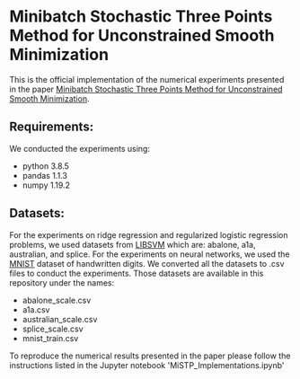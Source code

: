 # Minibatch Stochastic Three Points Method for Unconstrained Smooth Minimization

This is the official implementation of the numerical experiments presented in the paper [Minibatch Stochastic Three Points Method for Unconstrained Smooth Minimization]().

## Requirements:

We conducted the experiments using:
- python 3.8.5
- pandas 1.1.3
- numpy 1.19.2
    
## Datasets:
For the experiments on ridge regression and regularized logistic regression problems, we used datasets from [LIBSVM](https://www.csie.ntu.edu.tw/~cjlin/libsvmtools/datasets/) which are: abalone, a1a, australian, and splice. For the experiments on neural networks, we used the [MNIST](http://yann.lecun.com/exdb/mnist/) dataset of handwritten digits. We converted all the datasets to .csv files to conduct the experiments. Those datasets are available in this repository under the names:

  - abalone_scale.csv
  - a1a.csv
  - australian_scale.csv
  - splice_scale.csv
  - mnist_train.csv

To reproduce the numerical results presented in the paper please follow the instructions listed in the Jupyter notebook 'MiSTP_Implementations.ipynb'

